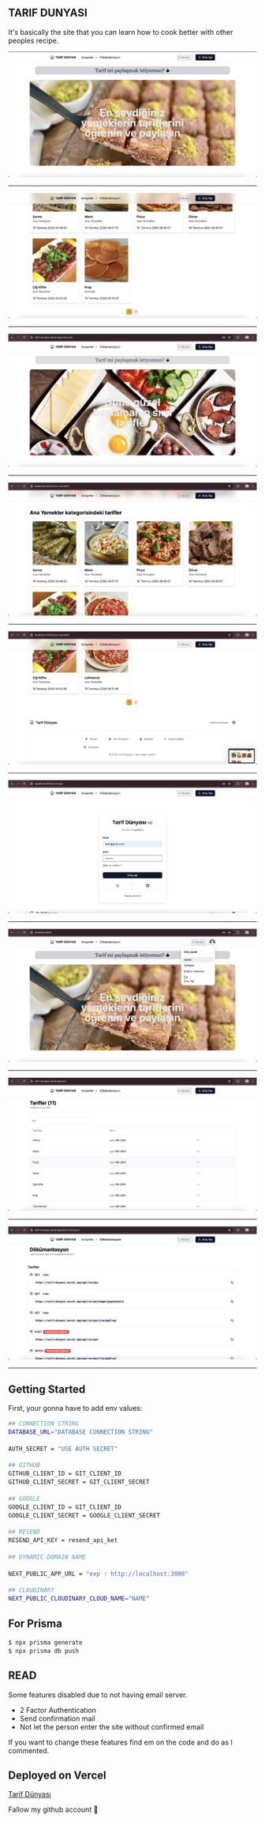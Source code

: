 ## TARIF DUNYASI
It's basically the site that you can learn how to cook better with other peoples recipe.

<a href="(https://github.com/bugraozdmr/tarif-dunyasi/blob/main/github_photos/1.png" target="_blank"><img src="https://raw.githubusercontent.com/bugraozdmr/tarif-dunyasi/main/github_photos/1.png"/></a>
<hr>
<a href="(https://github.com/bugraozdmr/tarif-dunyasi/blob/main/github_photos/2.png" target="_blank"><img src="https://raw.githubusercontent.com/bugraozdmr/tarif-dunyasi/main/github_photos/2.png"/></a>
<hr>
<a href="(https://github.com/bugraozdmr/tarif-dunyasi/blob/main/github_photos/3.png" target="_blank"><img src="https://raw.githubusercontent.com/bugraozdmr/tarif-dunyasi/main/github_photos/3.png"/></a>
<hr>
<a href="(https://github.com/bugraozdmr/tarif-dunyasi/blob/main/github_photos/4.png" target="_blank"><img src="https://raw.githubusercontent.com/bugraozdmr/tarif-dunyasi/main/github_photos/4.png"/></a>
<hr>
<a href="(https://github.com/bugraozdmr/tarif-dunyasi/blob/main/github_photos/5.png" target="_blank"><img src="https://raw.githubusercontent.com/bugraozdmr/tarif-dunyasi/main/github_photos/5.png"/></a>
<hr>
<a href="(https://github.com/bugraozdmr/tarif-dunyasi/blob/main/github_photos/6.png" target="_blank"><img src="https://raw.githubusercontent.com/bugraozdmr/tarif-dunyasi/main/github_photos/6.png"/></a>
<hr>
<a href="(https://github.com/bugraozdmr/tarif-dunyasi/blob/main/github_photos/7.png" target="_blank"><img src="https://raw.githubusercontent.com/bugraozdmr/tarif-dunyasi/main/github_photos/7.png"/></a>
<hr>
<a href="(https://github.com/bugraozdmr/tarif-dunyasi/blob/main/github_photos/8.png" target="_blank"><img src="https://raw.githubusercontent.com/bugraozdmr/tarif-dunyasi/main/github_photos/8.png"/></a>
<hr>
<a href="(https://github.com/bugraozdmr/tarif-dunyasi/blob/main/github_photos/9.png" target="_blank"><img src="https://raw.githubusercontent.com/bugraozdmr/tarif-dunyasi/main/github_photos/9.png"/></a>
<hr>


## Getting Started

First, your gonna have to add env values:

```bash
## CONNECTION STRING
DATABASE_URL="DATABASE CONNECTION STRING"

AUTH_SECRET = "USE AUTH SECRET"

## GITHUB
GITHUB_CLIENT_ID = GIT_CLIENT_ID
GITHUB_CLIENT_SECRET = GIT_CLIENT_SECRET

## GOOGLE
GOOGLE_CLIENT_ID = GIT_CLIENT_ID
GOOGLE_CLIENT_SECRET = GOOGLE_CLIENT_SECRET

## RESEND
RESEND_API_KEY = resend_api_ket

## DYNAMIC DOMAIN NAME

NEXT_PUBLIC_APP_URL = "exp : http://localhost:3000"

## CLAUDINARY
NEXT_PUBLIC_CLOUDINARY_CLOUD_NAME="NAME"
```

## For Prisma
```bash
$ npx prisma generate
$ npx prisma db push
```

## READ

Some features disabled due to not having email server.

- 2 Factor Authentication
- Send confirmation mail
- Not let the person enter the site without confirmed email

If you want to change these features find em on the code and do as I commented.

## Deployed on Vercel

 [Tarif Dünyası](https://tarif-dunyasi.vercel.app/)

Fallow my github account 🥳